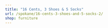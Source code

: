 ```yaml
---
title: "16 Cents, 3 Shoes & 5 Socks"
url: /spokane/16-cents-3-shoes-and-5-socks-2/
shop: furniture
---
```

